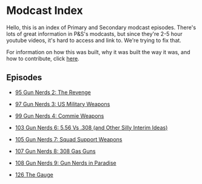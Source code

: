 
Modcast Index
======================

Hello, this is an index of Primary and Secondary modcast episodes.
There's lots of great information in P&S's modcasts, but since they're
2-5 hour youtube videos, it's hard to access and link to. We're trying
to fix that.

For information on how this was built, why it was built the way it was,
and how to contribute, click [here](info.md).

Episodes
--------------------

  * [95 Gun Nerds 2: The Revenge](95.md)

  * [97 Gun Nerds 3: US Military Weapons](97.md)

  * [99 Gun Nerds 4: Commie Weapons](99.md)

  * [103 Gun Nerds 6: 5.56 Vs .308 (and Other Silly Interim Ideas)](103.md)

  * [105 Gun Nerds 7: Squad Support Weapons](105.md)

  * [107 Gun Nerds 8: 308 Gas Guns](107.md)

  * [108 Gun Nerds 9: Gun Nerds in Paradise](108.md)

  * [126 The Gauge](126.md)
